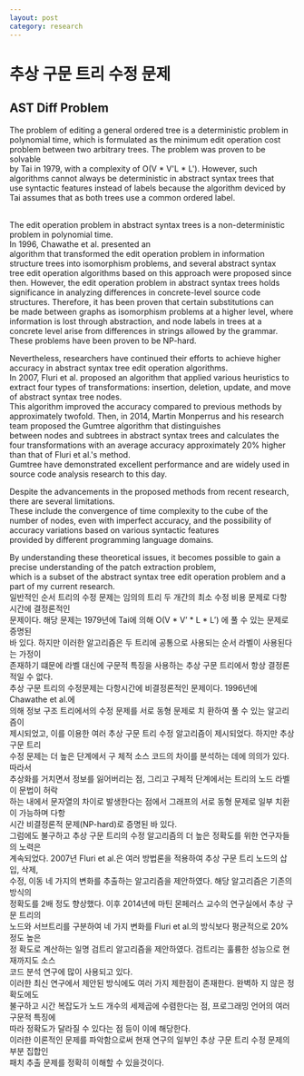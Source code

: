 ```yaml
---
layout: post
category: research
---
```


# 추상 구문 트리 수정 문제
## AST Diff Problem

The problem of editing a general ordered tree is a deterministic problem in <br>polynomial time, which is formulated as the minimum edit operation cost <br>problem between two arbitrary trees. The problem was proven to be solvable <br>by Tai in 1979, with a complexity of O(V * V'L * L'). However, such <br>algorithms cannot always be deterministic in abstract syntax trees that <br>use syntactic features instead of labels because the algorithm deviced by <br>Tai assumes that as both trees use a common ordered label.

<br>The edit operation problem in abstract syntax trees is a non-deterministic problem in polynomial time. <br> In 1996, Chawathe et al. presented an <br>algorithm that transformed the edit operation problem in information <br>structure trees into isomorphism problems, and several abstract syntax <br>tree edit operation algorithms based on this approach were proposed since <br>then. However, the edit operation problem in abstract syntax trees holds <br>significance in analyzing differences in concrete-level source code <br>structures. Therefore, it has been proven that certain substitutions can <br>be made between graphs as isomorphism problems at a higher level, where <br>information is lost through abstraction, and node labels in trees at a <br>concrete level arise from differences in strings allowed by the grammar. <br>These problems have been proven to be NP-hard.

Nevertheless, researchers have continued their efforts to achieve higher accuracy in abstract syntax tree edit operation algorithms.<br> In 2007, Fluri et al. proposed an algorithm that applied various heuristics to extract four types of transformations: insertion, deletion, update, and move of abstract syntax tree nodes. <br>This algorithm improved the accuracy compared to previous methods by approximately twofold. Then, in 2014, Martin Monperrus and his research team proposed the Gumtree algorithm that distinguishes<br> between nodes and subtrees in abstract syntax trees and calculates the four transformations with an average accuracy approximately 20% higher than that of Fluri et al.'s method.<br>  Gumtree have demonstrated excellent performance and are widely used in source code analysis research to this day.

Despite the advancements in the proposed methods from recent research, there are several limitations. <br>These include the convergence of time complexity to the cube of the number of nodes, even with imperfect accuracy, and the possibility of accuracy variations based on various syntactic features<br> provided by different programming language domains.

By understanding these theoretical issues, it becomes possible to gain a precise understanding of the patch extraction problem,<br> which is a subset of the abstract syntax tree edit operation problem and a part of my current research.
<br>
일반적인 순서 트리의 수정 문제는 임의의 트리 두 개간의 최소 수정 비용 문제로 다항 시간에 결정론적인 <br>문제이다. 해당 문제는 1979년에 Tai에 의해 O(V * V’ * L * L’) 에 풀 수 있는 문제로 증명된 <br>바 있다. 하지만 이러한 알고리즘은 두 트리에 공통으로 사용되는 순서 라벨이 사용된다는 가정이 <br>존재하기 떄문에 라벨 대신에 구문적 특징을 사용하는 추상 구문 트리에서 항상 결정론적일 수 없다.
<br>추상 구문 트리의 수정문제는 다항시간에 비결정론적인 문제이다. 1996년에 Chawathe et al.에 <br>의해 정보 구조 트리에서의 수정 문제를 서로 동형 문제로 치 환하여 풀 수 있는 알고리즘이 <br>제시되었고, 이를 이용한 여러 추상 구문 트리 수정 알고리즘이 제시되었다. 하지만 추상 구문 트리 <br>수정 문제는 더 높은 단계에서 구 체적 소스 코드의 차이를 분석하는 데에 의의가 있다. 따라서 <br>추상화를 거치면서 정보를 잃어버리는 점, 그리고 구체적 단계에서는 트리의 노드 라벨이 문법이 허락 <br>하는 내에서 문자열의 차이로 발생한다는 점에서 그래프의 서로 동형 문제로 일부 치환이 가능하며 다항 <br>시간 비결정론적 문제(NP-hard)로 증명된 바 있다.
<br>그럼에도 불구하고 추상 구문 트리의 수정 알고리즘의 더 높은 정확도를 위한 연구자들의 노력은 <br>계속되었다. 2007년 Fluri et al.은 여러 방법론을 적용하여 추상 구문 트리 노드의 삽입, 삭제, <br>수정, 이동 네 가지의 변화를 추출하는 알고리즘을 제안하였다. 해당 알고리즘은 기존의 방식의 <br>정확도를 2배 정도 향상했다. 이후 2014년에 마틴 몬페러스 교수의 연구실에서 추상 구문 트리의 <br>노드와 서브트리를 구분하여 네 가지 변화를 Fluri et al.의 방식보다 평균적으로 20% 정도 높은 <br>정 확도로 계산하는 일명 검트리 알고리즘을 제안하였다. 검트리는 훌륭한 성능으로 현재까지도 소스 <br>코드 분석 연구에 많이 사용되고 있다.
<br>이러한 최신 연구에서 제안된 방식에도 여러 가지 제한점이 존재한다. 완벽하 지 않은 정확도에도 <br>불구하고 시간 복잡도가 노드 개수의 세제곱에 수렴한다는 점, 프로그래밍 언어의 여러 구문적 특징에 <br>따라 정확도가 달라질 수 있다는 점 등이 이에 해당한다.
<br>이러한 이론적인 문제를 파악함으로써 현재 연구의 일부인 추상 구문 트리 수정 문제의 부분 집합인 <br>패치 추출 문제를 정확히 이해할 수 있을것이다.
